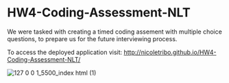 # HW4-Coding-Assessment-NLT

We were tasked with creating a timed coding assement with multiple choice questions, to prepare us for the future interviewing process.

To access the deployed application visit: <http://nicoletribo.github.io/HW4-Coding-Assessment-NLT/>

![127 0 0 1_5500_index html (1)](https://user-images.githubusercontent.com/76696641/109104527-c2a94080-76f1-11eb-8c9b-b045a5557427.png)
